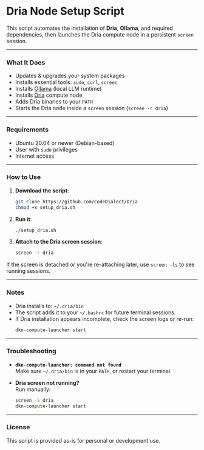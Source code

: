 
# Dria Node Setup Script

This script automates the installation of **Dria**, **Ollama**, and required dependencies, then launches the Dria compute node in a persistent `screen` session.

---

### What It Does

- Updates & upgrades your system packages
- Installs essential tools: `sudo`, `curl`, `screen`
- Installs [Ollama](https://ollama.com) (local LLM runtime)
- Installs [Dria](https://dria.co) compute node
- Adds Dria binaries to your `PATH`
- Starts the Dria node inside a `screen` session (`screen -r dria`)

---

### Requirements

- Ubuntu 20.04 or newer (Debian-based)
- User with `sudo` privileges
- Internet access

---

### How to Use

1. **Download the script**:
    ```bash
    git clone https://github.com/CodeDialect/Dria
    chmod +x setup_dria.sh
    ```

2. **Run it**:
    ```bash
    ./setup_dria.sh
    ```

3. **Attach to the Dria screen session**:
    ```bash
    screen -r dria
    ```

If the screen is detached or you're re-attaching later, use `screen -ls` to see running sessions.

---

### Notes

- Dria installs to: `~/.dria/bin`
- The script adds it to your `~/.bashrc` for future terminal sessions.
- If Dria installation appears incomplete, check the screen logs or re-run:
    ```bash
    dkn-compute-launcher start
    ```

---


### Troubleshooting

- **`dkn-compute-launcher: command not found`**  
  Make sure `~/.dria/bin` is in your `PATH`, or restart your terminal.

- **Dria screen not running?**  
  Run manually:  
  ```bash
  screen -S dria
  dkn-compute-launcher start
  ```

---

### License

This script is provided as-is for personal or development use. 
